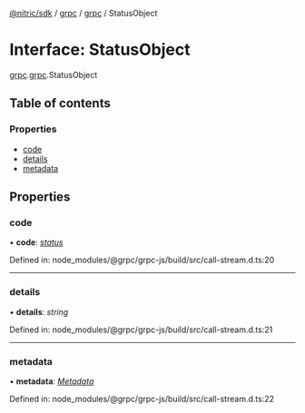 [@nitric/sdk](../README.md) / [grpc](../modules/grpc.md) / [grpc](../modules/grpc.grpc-1.md) / StatusObject

# Interface: StatusObject

[grpc](../modules/grpc.md).[grpc](../modules/grpc.grpc-1.md).StatusObject

## Table of contents

### Properties

- [code](grpc.grpc-1.statusobject.md#code)
- [details](grpc.grpc-1.statusobject.md#details)
- [metadata](grpc.grpc-1.statusobject.md#metadata)

## Properties

### code

• **code**: [*status*](../enums/grpc.grpc-1.status.md)

Defined in: node_modules/@grpc/grpc-js/build/src/call-stream.d.ts:20

___

### details

• **details**: *string*

Defined in: node_modules/@grpc/grpc-js/build/src/call-stream.d.ts:21

___

### metadata

• **metadata**: [*Metadata*](../classes/grpc.grpc-1.metadata.md)

Defined in: node_modules/@grpc/grpc-js/build/src/call-stream.d.ts:22
